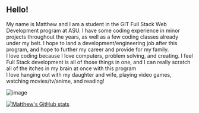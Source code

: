 ## Hello!  
My name is Matthew and I am a student in the GIT Full Stack Web Development program at ASU. I have some coding experience in minor projects throughout the years, as well as a few coding classes already under my belt. I hope to land a development/engineering job after this program, and hope to further my career and provide for my family.  
I love coding because I love computers, problem solving, and creating. I feel Full Stack development is all of those things in one, and I can really scratch all of the itches in my brain at once with this program  
I love hanging out with my daughter and wife, playing video games, watching movies/tv/anime, and reading!  
  
![[image](https://img.shields.io/badge/LinkedIn-0077B5?style=for-the-badge&logo=linkedin&logoColor=white)](https://www.linkedin.com/in/matthewjea/)  

  
[![Matthew's GitHub stats](https://github-readme-stats.vercel.app/api?username=astroactual&show_icons=true&theme=onedark)](https://github.com/anuraghazra/github-readme-stats)



